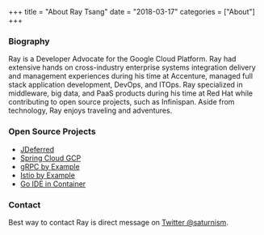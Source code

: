 +++
title = "About Ray Tsang"
date = "2018-03-17"
categories = ["About"]
+++

### Biography
Ray is a Developer Advocate for the Google Cloud Platform. Ray had extensive hands on cross-industry enterprise systems integration delivery and management experiences during his time at Accenture, managed full stack application development, DevOps, and ITOps. Ray specialized in middleware, big data, and PaaS products during his time at Red Hat while contributing to open source projects, such as Infinispan. Aside from technology, Ray enjoys traveling and adventures.

### Open Source Projects
- [JDeferred](http://jdeferred.org/)
- [Spring Cloud GCP](https://github.com/spring-cloud/spring-cloud-gcp)
- [gRPC by Example](https://github.com/saturnism/grpc-java-by-example)
- [Istio by Example](https://github.com/saturnism/istio-by-example-java)
- [Go IDE in Container](https://github.com/saturnism/go-ide)

### Contact
Best way to contact Ray is direct message on [Twitter @saturnism](https://twitter.com/saturnism).
